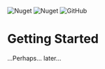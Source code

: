 ![Nuget](https://img.shields.io/nuget/v/AliasTopan.SimplyValidate?style=flat-square)
![Nuget](https://img.shields.io/nuget/dt/AliasTopan.SimplyValidate?style=flat-square)
![GitHub](https://img.shields.io/github/license/aliastopan/SimplyValidate?style=flat-square)

# Getting Started

...Perhaps... later...
